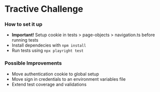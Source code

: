 # Tractive Challenge #

### How to set it up ###

* <strong>Important!</strong> Setup cookie in tests > page-objects > navigation.ts before running tests 
* Install dependecies with <code>npm install</code>
* Run tests using <code>npx playright test</code>

### Possible Improvements ###

* Move authentication cookie to global setup
* Move sign in credentials to an environment variables file
* Extend test coverage and validations